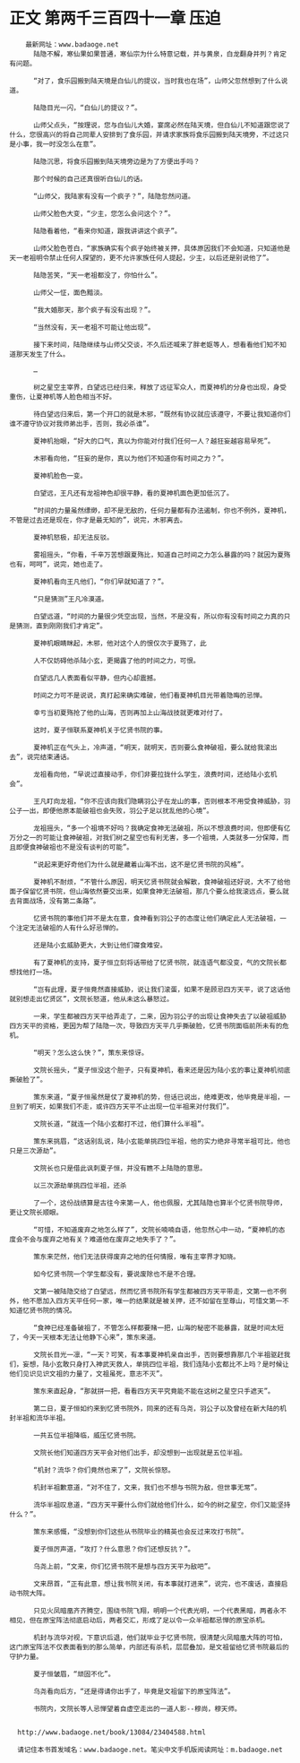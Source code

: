 # 正文 第两千三百四十一章 压迫
        最新网址：www.badaoge.net
          陆隐不解，寒仙果如果普通，寒仙宗为什么特意记载，并与黄泉，白龙翻身并列？肯定有问题。
      
          “对了，食乐园搬到陆天境是白仙儿的提议，当时我也在场”，山师父忽然想到了什么说道。
      
          陆隐目光一闪，“白仙儿的提议？”。
      
          山师父点头，“按理说，您与白仙儿大婚，宴席必然在陆天境，但白仙儿不知道跟您说了什么，您很高兴的将自己同辈人安排到了食乐园，并请求家族将食乐园搬到陆天境旁，不过这只是小事，我一时没怎么在意”。
      
          陆隐沉思，将食乐园搬到陆天境旁边是为了方便出手吗？
      
          那个时候的自己还真很听白仙儿的话。
      
          “山师父，我陆家有没有一个疯子？”，陆隐忽然问道。
      
          山师父脸色大变，“少主，您怎么会问这个？”。
      
          陆隐看着他，“看来你知道，跟我讲讲这个疯子”。
      
          山师父脸色苍白，“家族确实有个疯子始终被关押，具体原因我们不会知道，只知道他是天一老祖明令禁止任何人探望的，更不允许家族任何人提起，少主，以后还是别说他了”。
      
          陆隐苦笑，“天一老祖都没了，你怕什么”。
      
          山师父一怔，面色黯淡。
      
          “我大婚那天，那个疯子有没有出现？”。
      
          “当然没有，天一老祖不可能让他出现”。
      
          接下来时间，陆隐继续与山师父交谈，不久后还喊来了胖老妪等人，想看看他们知不知道那天发生了什么。
      
          …
      
          树之星空主宰界，白望远已经归来，释放了远征军众人，而夏神机的分身也出现，身受重伤，让夏神机等人脸色相当不好。
      
          待白望远归来后，第一个开口的就是木邪，“既然有协议就应该遵守，不要让我知道你们谁不遵守协议对我师弟出手，否则，我必杀谁”。
      
          夏神机抬眼，“好大的口气，真以为你能对付我们任何一人？越狂妄越容易早死”。
      
          木邪看向他，“狂妄的是你，真以为他们不知道你有时间之力？”。
      
          夏神机脸色一变。
      
          白望远，王凡还有龙祖神色却很平静，看的夏神机面色更加低沉了。
      
          “时间的力量虽然缥缈，却不是无敌的，任何力量都有办法遏制，你也不例外，夏神机，不管是过去还是现在，你才是最无知的”，说完，木邪离去。
      
          夏神机怒极，却无法反驳。
      
          雾祖摇头，“你看，千辛万苦想跟夏殇比，知道自己时间之力怎么暴露的吗？就因为夏殇也有，呵呵”，说完，她也走了。
      
          夏神机看向王凡他们，“你们早就知道了？”。
      
          “只是猜测”王凡冷漠道。
      
          白望远道，“时间的力量很少凭空出现，当然，不是没有，所以你有没有时间之力真的只是猜测，直到刚刚我们才肯定”。
      
          夏神机眼睛眯起，木邪，他对这个人的恨仅次于夏殇了，此
      
          人不仅妨碍他杀陆小玄，更揭露了他的时间之力，可恨。
      
          白望远几人表面看似平静，但内心却震撼。
      
          时间之力可不是说说，真打起来确实难破，他们看夏神机目光带着隐晦的忌惮。
      
          幸亏当初夏殇抢了他的山海，否则再加上山海战技就更难对付了。
      
          这时，夏子恒联系夏神机关于忆贤书院的事。
      
          夏神机正在气头上，冷声道，“明天，就明天，否则要么食神破祖，要么就给我滚出去”，说完结束通话。
      
          龙祖看向他，“早说过直接动手，你们非要拉拢什么学生，浪费时间，还给陆小玄机会”。
      
          王凡盯向龙祖，“你不应该向我们隐瞒羽公子在龙山的事，否则根本不用受食神威胁，羽公子一出，即便他原本能破祖也会失败，羽公子足以扰乱他的心境”。
      
          龙祖摇头，“多一个祖境不好吗？我确定食神无法破祖，所以不想浪费时间，但即便有亿万分之一的可能让食神破祖，对我们树之星空也有利无害，多一个祖境，人类就多一分保障，而且即便食神破祖也不是没有谈判的可能”。
      
          “说起来更好奇他们为什么就是藏着山海不出，这不是忆贤书院的风格”。
      
          夏神机不耐烦，“不管什么原因，明天忆贤书院就会解散，食神破祖还好说，大不了给他面子保留忆贤书院，但山海依然要交出来，如果食神无法破祖，那几个要么给我滚远点，要么就去背面战场，没有第二条路”。
      
          忆贤书院的事他们并不是太在意，食神看到羽公子的态度让他们确定此人无法破祖，一个注定无法破祖的人有什么好忌惮的。
      
          还是陆小玄威胁更大，大到让他们寝食难安。
      
          有了夏神机的支持，夏子恒立刻将话带给了忆贤书院，就连语气都没变，气的文院长都想找他打一场。
      
          “岂有此理，夏子恒竟然直接威胁，说让我们滚蛋，如果不是顾忌四方天平，说了这话他就别想走出忆贤区”，文院长怒道，他从未这么暴怒过。
      
          一来，学生都被四方天平给弄走了，二来，因为羽公子的出现让食神失去了以破祖威胁四方天平的资格，更因为帮了陆隐一次，导致四方天平几乎撕破脸，忆贤书院面临前所未有的危机。
      
          “明天？怎么这么快？”，策东来惊讶。
      
          文院长摇头，“夏子恒没这个胆子，只有夏神机，看来还是因为陆小玄的事让夏神机彻底撕破脸了”。
      
          策东来道，“夏子恒虽然是仗了夏神机的势，但话已说出，绝难更改，他毕竟是半祖，一旦到了明天，如果我们不走，或许四方天平不止出现一位半祖来对付我们”。
      
          文院长道，“就连一个陆小玄都打不过，他们算什么半祖”。
      
          策东来挑眉，“这话别乱说，陆小玄能单挑四位半祖，他的实力绝非寻常半祖可比，他也只是三次源劫”。
      
          文院长也只是借此讽刺夏子恒，并没有瞧不上陆隐的意思。
      
          以三次源劫单挑四位半祖，还杀
      
          了一个，这份战绩算是古往今来第一人，他也佩服，尤其陆隐也算半个忆贤书院导师，更让文院长顺眼。
      
          “可惜，不知道废弃之地怎么样了”，文院长喃喃自语，他忽然心中一动，“夏神机的态度会不会与废弃之地有关？难道他在废弃之地失手了？”。
      
          策东来茫然，他们无法获得废弃之地的任何情报，唯有主宰界才知晓。
      
          如今忆贤书院一个学生都没有，要说废除也不是不合理。
      
          文第一被陆隐交给了白望远，然而忆贤书院所有学生都被四方天平带走，文第一也不例外，他不愿加入四方天平任何一家，唯一的结果就是被关押，还不如留在至尊山，可惜文第一不知道忆贤书院的情况。
      
          “食神已经准备破祖了，不管怎么样都要赌一把，山海的秘密不能暴露，就是时间太短了，今天一天根本无法让他静下心来”，策东来道。
      
          文院长目光一凛，“一天？可笑，有本事夏神机亲自出手，否则要想靠那几个半祖驱赶我们，妄想，陆小玄敢只身打入神武天救人，单挑四位半祖，我们连陆小玄都比不上吗？是时候让他们见识见识文祖的力量了，文祖虽死，意志不灭”。
      
          策东来直起身，“那就拼一把，看看四方天平究竟能不能在这树之星空只手遮天”。
      
          第二日，夏子恒如约来到忆贤书院外，同来的还有乌尧，羽公子以及曾经在新大陆的机封半祖和流华半祖。
      
          一共五位半祖降临，威压忆贤书院。
      
          文院长他们知道四方天平会对他们出手，却没想到一出现就是五位半祖。
      
          “机封？流华？你们竟然也来了”，文院长惊怒。
      
          机封半祖歉意道，“对不住了，文来，我们也不想与书院为敌，但世事无常”。
      
          流华半祖叹息道，“四方天平要什么你们就给他们什么，如今的树之星空，你们又能坚持什么？”。
      
          策东来感慨，“没想到你们这些从书院毕业的精英也会反过来攻打书院”。
      
          夏子恒厉声道，“攻打？什么意思？你们还想反抗？”。
      
          乌尧上前，“文来，你们忆贤书院不是想与四方天平为敌吧”。
      
          文来昂首，“正有此意，想让我书院关闭，有本事就打进来”，说完，也不废话，直接启动书院大阵。
      
          只见火凤暗凰齐齐腾空，围绕书院飞翔，明明一个代表光明，一个代表黑暗，两者永不相见，但在原宝阵法彻底启动后，两者交汇，形成了足以令一众半祖都忌惮的原宝杀机。
      
          机封与流华对视，下意识后退，他们就毕业于忆贤书院，很清楚火凤暗凰大阵的可怕，这门原宝阵法不仅表面看到的那么简单，内部还有杀机，层层叠加，是文祖留给忆贤书院最后的守护力量。
      
          夏子恒皱眉，“顽固不化”。
      
          乌尧看向后方，“还是得请你出手了，毕竟是文祖留下的原宝阵法”。
      
          书院内，文院长等人忌惮望着自虚空走出的一道人影--穆尚，穆天师。
      
      
      http://www.badaoge.net/book/13084/23404588.html
      
      请记住本书首发域名：www.badaoge.net。笔尖中文手机版阅读网址：m.badaoge.net
